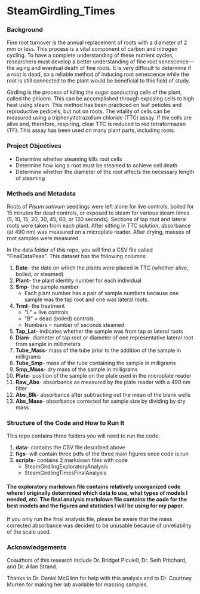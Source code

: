 # SteamGirdling_Times

### Background
  Fine root turnover is the annual replacement of roots with a diameter of 2 mm or less. This process is a vital component of carbon and nitrogen cycling. To have a complete understanding of these nutrient cycles, researchers must develop a better understanding of fine root senescence—the aging and eventual death of fine roots. It is very difficult to determine if a root is dead, so a reliable method of inducing root senescence while the root is still connected to the plant would be beneficial to this field of study.  
  
Girdling is the process of killing the sugar conducting cells of the plant, called the phloem.  This can be accomplished through exposing cells to high heat using steam.  This method has been practiced on leaf petioles and reproductive pedicels, but not on roots.  The vitality of cells can be measured using a triphenyltetrazolium chloride (TTC) assay.  If the cells are alive and, therefore, respiring, clear TTC is reduced to red tetraformazan (TF).  This assay has been used on many plant parts, including roots.
  
### Project Objectives
- Determine whether steaming kills root cells
- Determine how long a root must be steamed to achieve cell death
- Determine whether the diameter of the root affects the necessary length of steaming

### Methods and Metadata
  Roots of *Pisum sativum* seedlings were left alone for live controls, boiled for 15 minutes for dead controls, or exposed to steam for various steam times (5, 10, 15, 20, 30, 45, 60, or 120 seconds).  Sections of tap root and lateral roots were taken from each plant.  After sitting in TTC solution, absorbance (at 490 nm) was measured on a microplate reader.  After drying, masses of root samples were measured.
  
   In the data folder of this repo, you will find a CSV file called "FinalDataPeas".  This dataset has the following columns:
1. **Date**- the date on which the plants were placed in TTC (whether alive, boiled, or steamed)
2. **Plant**- the plant identity number for each individual
3. **Smp**- the sample number 
	- Each plant number has a pair of sample numbers because one sample was the tap root and one was lateral roots.
4. **Trmt**- the treatment
	- "L" = live controls
	- "B" = dead (boiled) controls
	- Numbers = number of seconds steamed
5. **Tap_Lat**- indicates whether the sample was from tap or lateral roots
6. **Diam**- diameter of tap root or diameter of one representative lateral root from sample in millimeters
7. **Tube_Mass**- mass of the tube prior to the addition of the sample in milligrams
8. **Tube_Smp**- mass of the tube containing the sample in milligrams
9. **Smp_Mass**- dry mass of the sample in milligrams
10. **Plate**- position of the sample on the plate used in the microplate reader
11. **Raw_Abs**- absorbance as measured by the plate reader with a 490 nm filter
12. **Abs_Blk**- absorbance after subtracting out the mean of the blank wells
13. **Abs_Mass**- absorbance corrected for sample size by dividing by dry mass
 
 ### Structure of the Code and How to Run It
  This repo contains three folders you will need to run the code:
  
 1. **data**- contains the CSV file described above
 2. **figs**- will contain three pdfs of the three main figures once code is run
 3. **scripts**- contains 2 markdown files with code
    - SteamGirdlingExploratoryAnalysis
    - SteamGirdlingTimesFinalAnalysis
	    
#### The exploratory markdown file contains relatively unorganized code where I originally determined which data to use, what types of models I needed, etc.  The final analysis markdown file contains the code for the best models and the figures and statistics I will be using for my paper.

  If you only run the final analysis file, please be aware that the mass corrected absorbance was decided to be unusable because of unreliability of the scale used.  
  
### Acknowledgements
Coauthors of this research include Dr. Bridget Piculell, Dr. Seth Pritchard, and Dr. Allan Strand.

Thanks to Dr. Daniel McGlinn for help with this analysis and to Dr. Courtney Murren for making her lab available for massing samples.
